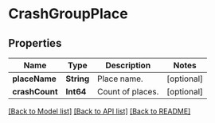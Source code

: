 # CrashGroupPlace

## Properties
Name | Type | Description | Notes
------------ | ------------- | ------------- | -------------
**placeName** | **String** | Place name. | [optional] 
**crashCount** | **Int64** | Count of places. | [optional] 

[[Back to Model list]](../README.md#documentation-for-models) [[Back to API list]](../README.md#documentation-for-api-endpoints) [[Back to README]](../README.md)


